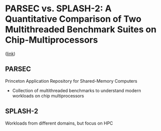 # PARSEC vs. SPLASH-2: A Quantitative Comparison of Two Multithreaded Benchmark Suites on Chip-Multiprocessors

([link](https://drive.google.com/open?id=0B_10gtxnPV-_OWlPR0pFYzh2WTg))

## PARSEC
Princeton Application Repository for Shared-Memory Computers

- Collection of multithreaded benchmarks to understand modern workloads on chip multiprocessors

## SPLASH-2
Workloads from different domains, but focus on HPC
